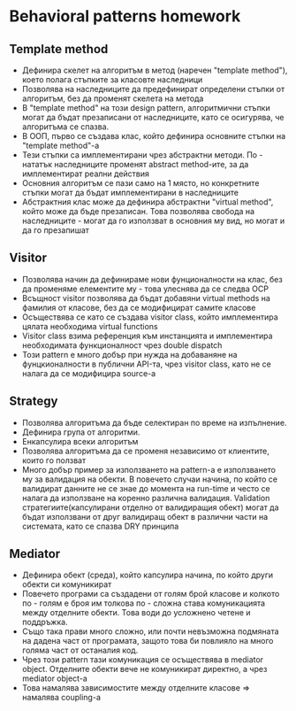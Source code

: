 <h1>Behavioral patterns homework</h1>

<h2>Template method</h2>
<ul>		
<li> Дефинира скелет на алгоритъм в метод (наречен "template method"), което полага стъпките за класовте наследници</li>
<li> Позволява на наследниците да предефинират определени стъпки от алгоритъм, без да променят скелета на метода</li>
<li> В "template method" на този design pattern, алгоритмични стъпки могат да бъдат презаписани от наследниците, като се осигурява, че алгоритъма се спазва.</li>
<li> В ООП, първо се създава клас, който дефинира основните стъпки на "template method"-a</li>
<li> Тези стъпки са имплементирани чрез абстрактни методи. По - нататък наследниците променят abstract method-ите, за да имплементират реални действия</li>
<li> Основния алгоритъм се пази само на 1 място, но конкретните стъпки могат да бъдат имплементирани в наследниците</li>
<li> Абстрактния клас може да дефинира абстрактни "virtual method", който може да бъде презаписан. Това позволява свобода на наследниците - могат да го използват в основния му вид, но могат и да го презапишат</li>
</ul>

<h2>Visitor</h2>
<ul>
<li>Позволява начин да дефинираме нови фунционалности на клас, без да променяме елементите му - това улеснява да се следва OCP</li>
<li>Всъщност visitor позволява да бъдат добавяни virtual methods на фамилия от класове, без да се модифицират самите класове</li>
<li>Осъществява се като се създава visitor class, който имплементира цялата необходима virtual functions </li>
<li>Visitor class взима референция към инстанцията и имплементира необходимата функционалност чрез double dispatch</li>
<li>Този pattern е много добър при нужда на добаваняне на фунцкионалности в публични API-та, чрез visitor class, като не се налага да се модифицира sourcе-а</li>

</ul>

<h2>Strategy</h2>
<ul>
<li>Позволява алгоритъма да бъде селектиран по време на изпълнение.</li>
<li>Дефинира група от алгоритми.</li>
<li>Енкапсулира всеки алгоритъм</li>
<li>Позволява алгоритъма да се променя независимо от клиентите, които го ползват</li>
<li>Много добър пример за използването на pattern-a е използването му за валидация на обекти. В повечето случаи начина, по който се валидират данните не се знае до момента на run-time и често се налага да използване на коренно различна валидация. Validation стратегиите(капсулирани отделно от валидиращия обект) могат да бъдат използвани от друг валидиращ обект в различни части на системата, като се спазва DRY принципа</li>
</ul>

<h2>Mediator</h2>
<ul>
<li>Дефинира обект (среда), който капсулира начина, по който други обекти си комуникират</li>
<li>Повечето програми са създадени от голям брой класове и колкото по - голям е броя им толкова по - сложна става комуникацията между отделните обекти. Това води до усложнено четене и поддръжка.</li>
<li>Също така прави много сложно, или почти невъзможна подмяната на дадена част от програмата, защото това би повлияло на много голяма част от останалия код.</li>
<li>Чрез този pattern тази комуникация се осъществява в mediator object. Отделните обекти вече не комуникират директно, а чрез mediator object-a</li>
<li>Това намалява зависимостите между отделните класове => намалява coupling-а</li>
</ul>
